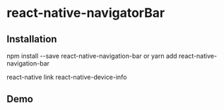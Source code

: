 # react-native-navigatorBar


## Installation

npm install --save react-native-navigation-bar or yarn add react-native-navigation-bar

react-native link react-native-device-info


## Demo

```javascript

```
